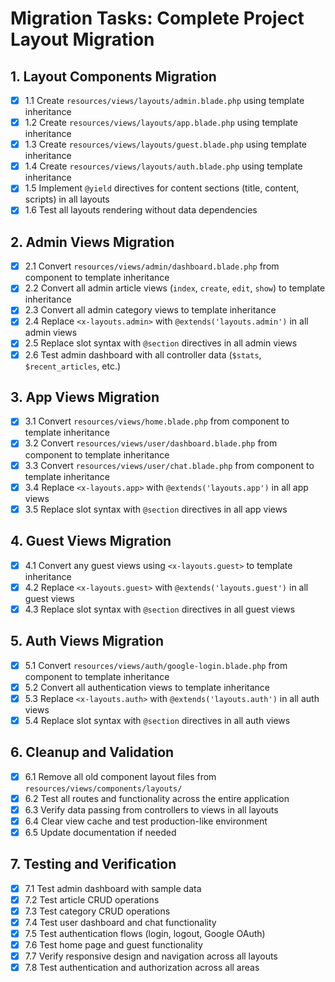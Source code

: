 # Migration Tasks: Complete Project Layout Migration

## 1. Layout Components Migration
- [x] 1.1 Create `resources/views/layouts/admin.blade.php` using template inheritance
- [x] 1.2 Create `resources/views/layouts/app.blade.php` using template inheritance  
- [x] 1.3 Create `resources/views/layouts/guest.blade.php` using template inheritance
- [x] 1.4 Create `resources/views/layouts/auth.blade.php` using template inheritance
- [x] 1.5 Implement `@yield` directives for content sections (title, content, scripts) in all layouts
- [x] 1.6 Test all layouts rendering without data dependencies

## 2. Admin Views Migration
- [x] 2.1 Convert `resources/views/admin/dashboard.blade.php` from component to template inheritance
- [x] 2.2 Convert all admin article views (`index`, `create`, `edit`, `show`) to template inheritance
- [x] 2.3 Convert all admin category views to template inheritance
- [x] 2.4 Replace `<x-layouts.admin>` with `@extends('layouts.admin')` in all admin views
- [x] 2.5 Replace slot syntax with `@section` directives in all admin views
- [x] 2.6 Test admin dashboard with all controller data (`$stats`, `$recent_articles`, etc.)

## 3. App Views Migration
- [x] 3.1 Convert `resources/views/home.blade.php` from component to template inheritance
- [x] 3.2 Convert `resources/views/user/dashboard.blade.php` from component to template inheritance
- [x] 3.3 Convert `resources/views/user/chat.blade.php` from component to template inheritance
- [x] 3.4 Replace `<x-layouts.app>` with `@extends('layouts.app')` in all app views
- [x] 3.5 Replace slot syntax with `@section` directives in all app views

## 4. Guest Views Migration
- [x] 4.1 Convert any guest views using `<x-layouts.guest>` to template inheritance
- [x] 4.2 Replace `<x-layouts.guest>` with `@extends('layouts.guest')` in all guest views
- [x] 4.3 Replace slot syntax with `@section` directives in all guest views

## 5. Auth Views Migration
- [x] 5.1 Convert `resources/views/auth/google-login.blade.php` from component to template inheritance
- [x] 5.2 Convert all authentication views to template inheritance
- [x] 5.3 Replace `<x-layouts.auth>` with `@extends('layouts.auth')` in all auth views
- [x] 5.4 Replace slot syntax with `@section` directives in all auth views

## 6. Cleanup and Validation
- [x] 6.1 Remove all old component layout files from `resources/views/components/layouts/`
- [x] 6.2 Test all routes and functionality across the entire application
- [x] 6.3 Verify data passing from controllers to views in all layouts
- [x] 6.4 Clear view cache and test production-like environment
- [x] 6.5 Update documentation if needed

## 7. Testing and Verification
- [x] 7.1 Test admin dashboard with sample data
- [x] 7.2 Test article CRUD operations
- [x] 7.3 Test category CRUD operations
- [x] 7.4 Test user dashboard and chat functionality
- [x] 7.5 Test authentication flows (login, logout, Google OAuth)
- [x] 7.6 Test home page and guest functionality
- [x] 7.7 Verify responsive design and navigation across all layouts
- [x] 7.8 Test authentication and authorization across all areas
